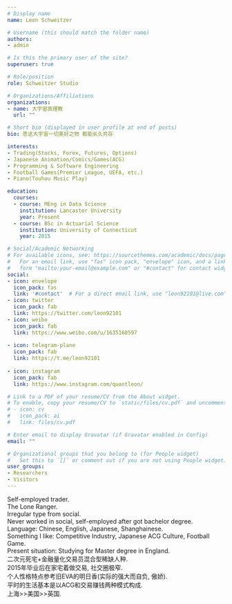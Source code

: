 ```yaml
---
# Display name
name: Leon Schweitzer

# Username (this should match the folder name)
authors:
- admin

# Is this the primary user of the site?
superuser: true

# Role/position
role: Schweitzer Studio

# Organizations/Affiliations
organizations:
- name: 大宇宙真理教
  url: ""

# Short bio (displayed in user profile at end of posts)
bio: 愿这大宇宙一切美好之物 都能长久共存

interests:
- Trading(Stocks, Forex, Futures, Options)
- Japanese Animation/Comics/Games(ACG)
- Programming & Software Engineering
- Football Games(Premier League, UEFA, etc.)
- Piano(Touhou Music Play)

education:
  courses:
  - course: MEng in Data Science
    institution: Lancaster University
    year: Present
  - course: BSc in Actuarial Science
    institution: University of Connecticut
    year: 2015

# Social/Academic Networking
# For available icons, see: https://sourcethemes.com/academic/docs/page-builder/#icons
#   For an email link, use "fas" icon pack, "envelope" icon, and a link in the
#   form "mailto:your-email@example.com" or "#contact" for contact widget.
social:
- icon: envelope
  icon_pack: fas
  link: '#contact'  # For a direct email link, use "leon92101@live.com".
- icon: twitter
  icon_pack: fab
  link: https://twitter.com/leon92101
- icon: weibo
  icon_pack: fab
  link: https://www.weibo.com/u/1635160597
  
- icon: telegram-plane
  icon_pack: fab
  link: https://t.me/leon92101
  
- icon: instagram
  icon_pack: fab
  link: https://www.instagram.com/quantleon/

# Link to a PDF of your resume/CV from the About widget.
# To enable, copy your resume/CV to `static/files/cv.pdf` and uncomment the lines below.
# - icon: cv
#   icon_pack: ai
#   link: files/cv.pdf

# Enter email to display Gravatar (if Gravatar enabled in Config)
email: ""

# Organizational groups that you belong to (for People widget)
#   Set this to `[]` or comment out if you are not using People widget.
user_groups:
- Researchers
- Visitors
---
```

Self-employed trader.\
The Lone Ranger.\
Irregular type from social.\
Never worked in social, self-employed after got bachelor degree.\
Language: Chinese, English, Japanese, Shanghainese.\
Something I like: Competitive Industry, Japanese ACG Culture, Football Game.\
Present situation: Studying for Master degree in England.\
二次元死宅+金融量化交易员混合型稀缺人种.\
2015年毕业后在家宅着做交易, 社交圈极窄.\
个人性格特点参考旧EVA的明日香(实际的强大而自负, 傲娇).\
平时的生活基本是以ACG和交易赚钱两种模式构成.\
上海>>美国>>英国.
